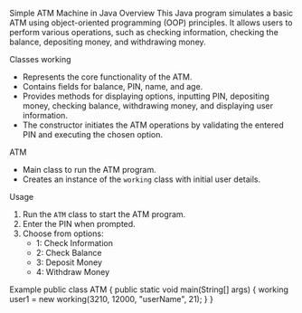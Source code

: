 Simple ATM Machine in Java
Overview
This Java program simulates a basic ATM using object-oriented programming (OOP) principles. It allows users to perform various operations, such as checking information, checking the balance, depositing money, and withdrawing money.

Classes
working

- Represents the core functionality of the ATM.
- Contains fields for balance, PIN, name, and age.
- Provides methods for displaying options, inputting PIN, depositing money, checking balance, withdrawing money, and displaying user information.
- The constructor initiates the ATM operations by validating the entered PIN and executing the chosen option.

ATM
- Main class to run the ATM program.
- Creates an instance of the `working` class with initial user details.

Usage
1. Run the `ATM` class to start the ATM program.
2. Enter the PIN when prompted.
3. Choose from options:
   - 1: Check Information
   - 2: Check Balance
   - 3: Deposit Money
   - 4: Withdraw Money

Example
public class ATM {
    public static void main(String[] args) {
        working user1 = new working(3210, 12000, "userName", 21);
    }
}
